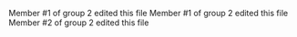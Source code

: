 Member #1 of group 2 edited this file
Member #1 of group 2 edited this file
Member #2 of group 2 edited this file

